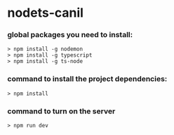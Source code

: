 # nodets-canil

### global packages you need to install:
``` 
> npm install -g nodemon
> npm install -g typescript
> npm install -g ts-node
```

### command to install the project dependencies:
` > npm install `

### command to turn on the server
` > npm run dev `